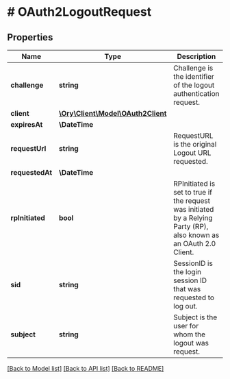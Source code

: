# # OAuth2LogoutRequest

## Properties

Name | Type | Description | Notes
------------ | ------------- | ------------- | -------------
**challenge** | **string** | Challenge is the identifier of the logout authentication request. | [optional]
**client** | [**\Ory\Client\Model\OAuth2Client**](OAuth2Client.md) |  | [optional]
**expiresAt** | **\DateTime** |  | [optional]
**requestUrl** | **string** | RequestURL is the original Logout URL requested. | [optional]
**requestedAt** | **\DateTime** |  | [optional]
**rpInitiated** | **bool** | RPInitiated is set to true if the request was initiated by a Relying Party (RP), also known as an OAuth 2.0 Client. | [optional]
**sid** | **string** | SessionID is the login session ID that was requested to log out. | [optional]
**subject** | **string** | Subject is the user for whom the logout was request. | [optional]

[[Back to Model list]](../../README.md#models) [[Back to API list]](../../README.md#endpoints) [[Back to README]](../../README.md)

